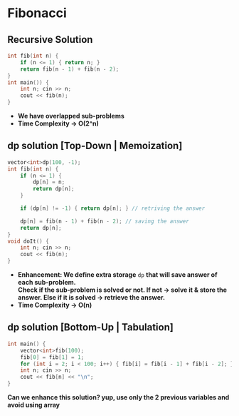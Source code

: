 # Fibonacci

## Recursive Solution

```cpp
int fib(int n) {
    if (n <= 1) { return n; }
    return fib(n - 1) + fib(n - 2);
}
int main()) {
    int n; cin >> n;
    cout << fib(n);
}
```

- **We have overlapped sub-problems**
- **Time Complexity → O(2^n)**

## dp solution [Top-Down | Memoization]

```cpp
vector<int>dp(100, -1);
int fib(int n) {
    if (n <= 1) {
        dp[n] = n;
        return dp[n];
    }

    if (dp[n] != -1) { return dp[n]; } // retriving the answer

    dp[n] = fib(n - 1) + fib(n - 2); // saving the answer
    return dp[n];
}
void doIt() {
    int n; cin >> n;
    cout << fib(n);
}
```

- **Enhancement: We define extra storage** `dp` **that will save answer of each sub-problem. <br> Check if the sub-problem is solved or not.  If not → solve it & store the answer. Else if it is solved → retrieve the answer.**
- **Time Complexity → O(n)**

## dp solution [Bottom-Up | Tabulation]
```cpp
int main() {
    vector<int>fib(100);
    fib[0] = fib[1] = 1; 
    for (int i = 2; i < 100; i++) { fib[i] = fib[i - 1] + fib[i - 2]; }   
    int n; cin >> n;
    cout << fib[n] << "\n";
}
```
**Can we enhance this solution? yup, use only the 2 previous variables and avoid using array**

